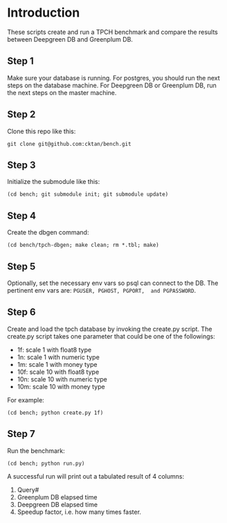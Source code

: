 Introduction
============

These scripts create and run a TPCH benchmark and compare the results
between Deepgreen DB and Greenplum DB.

Step 1
------

Make sure your database is running. For postgres, you should run the 
next steps on the database machine. For Deepgreen DB or Greenplum DB,
run the next steps on the master machine.

Step 2
------

Clone this repo like this:
```
git clone git@github.com:cktan/bench.git
```

Step 3
------

Initialize the submodule like this:
```
(cd bench; git submodule init; git submodule update)
```

Step 4
------

Create the dbgen command:
```
(cd bench/tpch-dbgen; make clean; rm *.tbl; make)
```

Step 5
------
Optionally, set the necessary env vars so psql can connect
to the DB. The pertinent env vars are: ```PGUSER, PGHOST, PGPORT, 
and PGPASSWORD```.

Step 6
------
Create and load the tpch database by invoking the create.py script. 
The create.py script takes one parameter that could be one of 
the followings:

- 1f: scale 1 with float8 type
- 1n: scale 1 with numeric type
- 1m: scale 1 with money type
- 10f: scale 10 with float8 type
- 10n: scale 10 with numeric type
- 10m: scale 10 with money type

For example:
```
(cd bench; python create.py 1f)
```

Step 7
------
Run the benchmark:
```
(cd bench; python run.py)
```

A successful run will print out a tabulated result of 4 columns: 
1. Query#
2. Greenplum DB elapsed time
3. Deepgreen DB elapsed time
4. Speedup factor, i.e. how many times faster.



